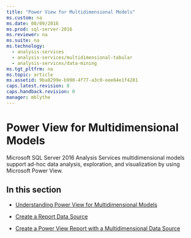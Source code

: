 ```yaml
---
title: "Power View for Multidimensional Models"
ms.custom: na
ms.date: 08/09/2016
ms.prod: sql-server-2016
ms.reviewer: na
ms.suite: na
ms.technology: 
  - analysis-services
  - analysis-services/multidimensional-tabular
  - analysis-services/data-mining
ms.tgt_pltfrm: na
ms.topic: article
ms.assetid: 9ba8299e-b990-4f77-a3c0-eee64e1f4281
caps.latest.revision: 8
caps.handback.revision: 0
manager: mblythe
---
```

# Power View for Multidimensional Models
Microsoft SQL Server 2016 Analysis Services multidimensional models support ad-hoc data analysis, exploration, and visualization by using Microsoft Power View.  
  
## In this section  
  
-   [Understanding Power View for Multidimensional Models](../../Topics/TopicNameNotContainA/Understanding-Power-View-for-Multidimensional-Models.md)  
  
-   [Create a Report Data Source](../../Topics/TopicNameContainA/Create-a-Report-Data-Source.md)  
  
-   [Create a Power View Report with a Multidimensional Data Source](../../Topics/TopicNameContainA/Create-a-Power-View-Report-with-a-Multidimensional-Data-Source.md)